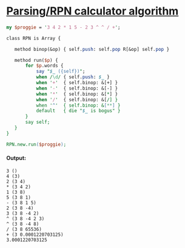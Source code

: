 [1]: https://rosettacode.org/wiki/Parsing/RPN_calculator_algorithm

# [Parsing/RPN calculator algorithm][1]



```perl
my $proggie = '3 4 2 * 1 5 - 2 3 ^ ^ / +';

class RPN is Array {

   method binop(&op) { self.push: self.pop R[&op] self.pop }

   method run($p) {
       for $p.words {
           say "$_ ({self})";
           when /\d/ { self.push: $_ }
           when '+'  { self.binop: &[+] }
           when '-'  { self.binop: &[-] }
           when '*'  { self.binop: &[*] }
           when '/'  { self.binop: &[/] }
           when '^'  { self.binop: &[**] }
           default   { die "$_ is bogus" }
       }
       say self;
   }
}

RPN.new.run($proggie);
```

#### Output:
```
3 ()
4 (3)
2 (3 4)
* (3 4 2)
1 (3 8)
5 (3 8 1)
- (3 8 1 5)
2 (3 8 -4)
3 (3 8 -4 2)
^ (3 8 -4 2 3)
^ (3 8 -4 8)
/ (3 8 65536)
+ (3 0.0001220703125)
3.0001220703125
```

